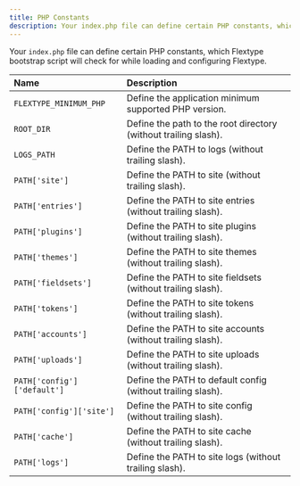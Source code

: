 ```yaml
---
title: PHP Constants
description: Your index.php file can define certain PHP constants, which Flextype bootstrap script will check for while loading and configuring Flextype.
---
```


Your `index.php` file can define certain PHP constants, which Flextype bootstrap script will check for while loading and configuring Flextype.

| Name | Description |
| :------------- | :------------- |
| `FLEXTYPE_MINIMUM_PHP` | Define the application minimum supported PHP version. |
| `ROOT_DIR` | Define the path to the root directory (without trailing slash). |
| `LOGS_PATH` | Define the PATH to logs (without trailing slash). |
| `PATH['site']` | Define the PATH to site (without trailing slash). |
| `PATH['entries']` | Define the PATH to site entries (without trailing slash). |
| `PATH['plugins']` | Define the PATH to site plugins (without trailing slash). |
| `PATH['themes']` | Define the PATH to site themes (without trailing slash). |
| `PATH['fieldsets']` | Define the PATH to site fieldsets (without trailing slash). |
| `PATH['tokens']` | Define the PATH to site tokens (without trailing slash). |
| `PATH['accounts']` | Define the PATH to site accounts (without trailing slash). |
| `PATH['uploads']` | Define the PATH to site uploads (without trailing slash). |
| `PATH['config']['default']` | Define the PATH to default config (without trailing slash). |
| `PATH['config']['site']` | Define the PATH to site config (without trailing slash). |
| `PATH['cache']` | Define the PATH to site cache (without trailing slash). |
| `PATH['logs']` | Define the PATH to site logs (without trailing slash). |
